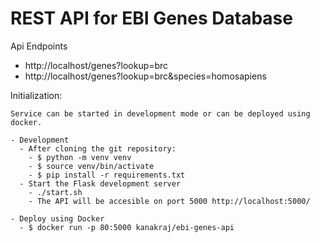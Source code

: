 # REST API for EBI Genes Database

Api Endpoints

- http://localhost/genes?lookup=brc
- http://localhost/genes?lookup=brc&species=homosapiens

Initialization:

    Service can be started in development mode or can be deployed using docker.

    - Development
      - After cloning the git repository:
        - $ python -m venv venv
        - $ source venv/bin/activate
        - $ pip install -r requirements.txt
      - Start the Flask development server
        - ./start.sh
        - The API will be accesible on port 5000 http://localhost:5000/

    - Deploy using Docker
      - $ docker run -p 80:5000 kanakraj/ebi-genes-api
